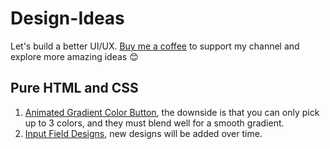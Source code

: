 # Design-Ideas
Let's build a better UI/UX.
[Buy me a coffee](https://buymeacoffee.com/yapphy26) to support my channel and explore more amazing ideas 😊

## Pure HTML and CSS
1. [Animated Gradient Color Button](html/animated-gradient-color-button.html), the downside is that you can only pick up to 3 colors, and they must blend well for a smooth gradient.
2. [Input Field Designs](html/animated-gradient-color-button.html), new designs will be added over time.
